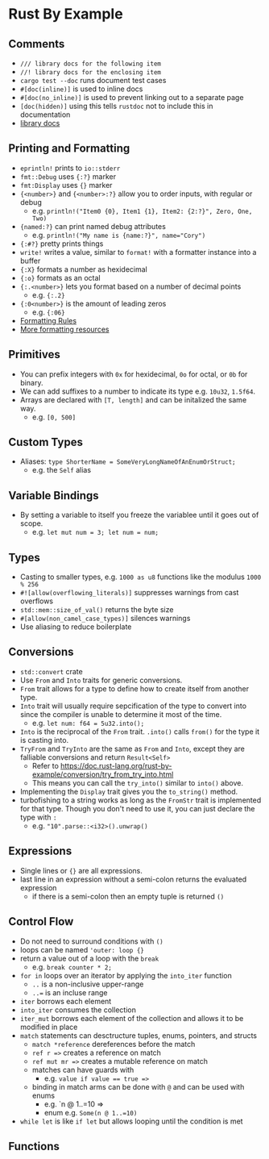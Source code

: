 # Rust By Example
## Comments
- `/// library docs for the following item`
- `//! library docs for the enclosing item`
- `cargo test --doc` runs document test cases
- `#[doc(inline)]` is used to inline docs
- `#[doc(no_inline)]` is used to prevent linking out to a separate page
- `[doc(hidden)]` using this tells `rustdoc` not to include this in documentation
- [library docs](https://doc.rust-lang.org/rust-by-example/meta/doc.html)

## Printing and Formatting
- `eprintln!` prints to `io::stderr`
- `fmt::Debug` uses `{:?}` marker
- `fmt:Display` uses `{}` marker
- `{<number>}` and `{<number>:?}` allow you to order inputs, with regular or debug
	- e.g. `println!("Item0 {0}, Item1 {1}, Item2: {2:?}", Zero, One, Two)`
- `{named:?}` can print named debug attributes
	- e.g. `println!("My name is {name:?}", name="Cory")`
- `{:#?}` pretty prints things
- `write!` writes a value, similar to `format!` with a formatter instance into a buffer
- `{:X}` formats a number as hexidecimal
- `{:o}` formats as an octal
- `{:.<number>}` lets you format based on a number of decimal points
	- e.g. `{:.2}`
- `{:0<number>}` is the amount of leading zeros
	- e.g. `{:06}`
- [Formatting Rules](https://doc.rust-lang.org/std/fmt/#formatting-traits)
- [More formatting resources](https://doc.rust-lang.org/std/fmt)

## Primitives
- You can prefix integers with `0x` for hexidecimal, `0o` for octal, or `0b` for binary.
- We can add suffixes to a number to indicate its type e.g. `10u32`, `1.5f64`.
- Arrays are declared with `[T, length]` and can be initalized the same way. 
	- e.g. `[0, 500]`

## Custom Types
- Aliases: `type ShorterName = SomeVeryLongNameOfAnEnumOrStruct;`
	- e.g. the `Self` alias

## Variable Bindings
- By setting a variable to itself you freeze the variablee until it goes out of scope.
	- e.g. `let mut num = 3; let num = num;`

## Types
- Casting to smaller types, e.g. `1000 as u8` functions like the modulus `1000 % 256`
- `#![allow(overflowing_literals)]` suppresses warnings from cast overflows
- `std::mem::size_of_val()` returns the byte size
- `#[allow(non_camel_case_types)]` silences warnings
- Use aliasing to reduce boilerplate

## Conversions
- `std::convert` crate
-  Use `From` and `Into` traits for generic conversions.
- `From` trait allows for a type to define how to create itself from another type.
- `Into` trait will usually require sepcification of the type to convert into since the compiler is unable to determine it most of the time.
	- e.g. `let num: f64 = 5u32.into();`
- `Into` is the reciprocal of the `From` trait. `.into()` calls `from()` for the type it is casting into.
- `TryFrom` and `TryInto` are the same as `From` and `Into`, except they are falliable conversions and return `Result<Self>`
	- Refer to https://doc.rust-lang.org/rust-by-example/conversion/try_from_try_into.html
	- This means you can call the `try_into()` similar to `into()` above.
- Implementing the `Display` trait gives you the `to_string()` method.
- turbofishing to a string works as long as the `FromStr` trait is implemented for that type. Though you don't need to use it, you can just declare the type with `:`
	- e.g. `"10".parse::<i32>().unwrap()`

## Expressions
- Single lines or `{}` are all expressions.
- last line in an expression without a semi-colon returns the evaluated expression
	- if there is a semi-colon then an empty tuple is returned `()`

## Control Flow
- Do not need to surround conditions with `()`
- loops can be named `'outer: loop {}`
- return a value out of a loop with the  `break`
	- e.g. `break counter * 2;`
- `for in` loops over an iterator by applying the 	`into_iter` function
	- `..` is a non-inclusive upper-range
	- `..=` is an incluse range
- `iter` borrows each element
- `into_iter` consumes the collection
- `iter_mut` borrows each element of the collection and allows it to be modified in place
- `match` statements can desctructure tuples, enums, pointers, and structs
	-  `match *reference` dereferences before the match
	-  `ref r =>` creates a reference on match
	-  `ref mut mr =>` creates a mutable reference on match
	-  matches can have guards with 
		-  e.g. `value if value == true =>`
	-  binding in match arms can be done with `@` and can be used with enums
		-  e.g. `n @ 1..=10 =>
		-  enum e.g. `Some(n @ 1..=10)`
-  `while let` is like `if let` but allows looping until the condition is met

## Functions